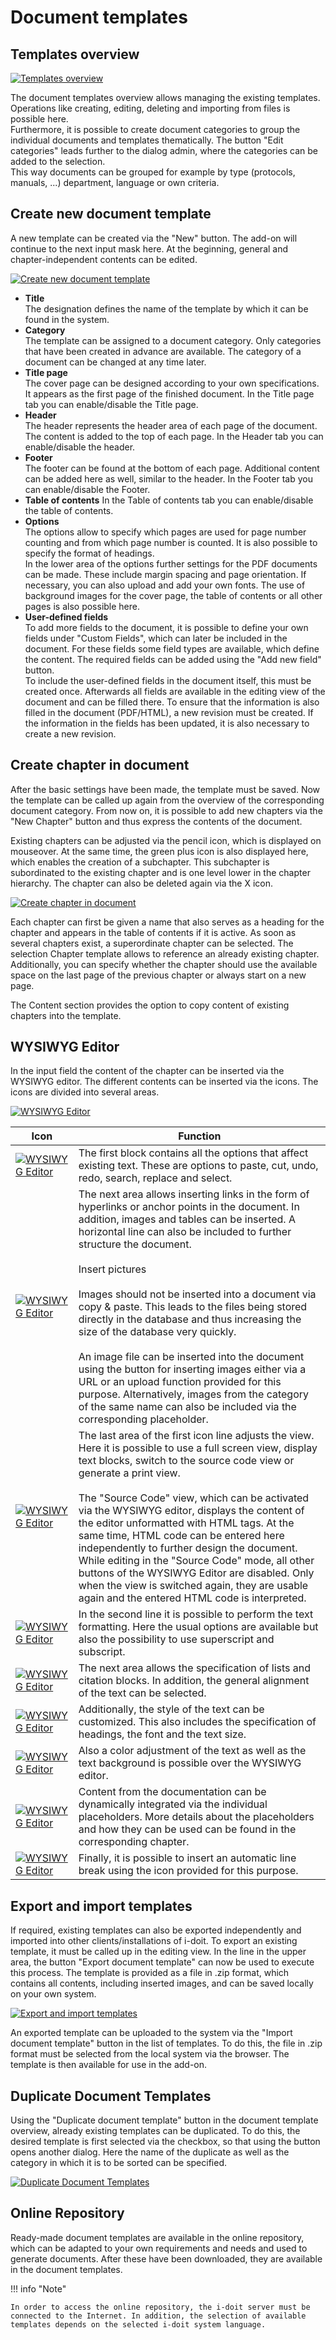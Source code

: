 # Document templates

Templates overview
------------------

[![Templates overview](../../assets/images/en/i-doit-pro-add-ons/documents/templates/1-dd.png)](../../assets/images/en/i-doit-pro-add-ons/documents/templates/1-dd.png)

The document templates overview allows managing the existing templates. Operations like creating, editing, deleting and importing from files is possible here.  
Furthermore, it is possible to create document categories to group the individual documents and templates thematically. The button "Edit categories" leads further to the dialog admin, where the categories can be added to the selection.  
This way documents can be grouped for example by type (protocols, manuals, ...) department, language or own criteria.

Create new document template
----------------------------

A new template can be created via the "New" button. The add-on will continue to the next input mask here. At the beginning, general and chapter-independent contents can be edited.

[![Create new document template](../../assets/images/en/i-doit-pro-add-ons/documents/templates/2-dd.png)](../../assets/images/en/i-doit-pro-add-ons/documents/templates/2-dd.png)

*   **Title**  
    The designation defines the name of the template by which it can be found in the system.
*   **Category**  
    The template can be assigned to a document category. Only categories that have been created in advance are available. The category of a document can be changed at any time later.
*   **Title page**  
    The cover page can be designed according to your own specifications. It appears as the first page of the finished document.
    In the Title page tab you can enable/disable the Title page.
*   **Header**  
    The header represents the header area of each page of the document. The content is added to the top of each page.
    In the Header tab you can enable/disable the header.
*   **Footer**  
    The footer can be found at the bottom of each page. Additional content can be added here as well, similar to the header.
    In the Footer tab you can enable/disable the Footer.
*   **Table of contents**
    In the Table of contents tab you can enable/disable the table of contents.
*   **Options**  
    The options allow to specify which pages are used for page number counting and from which page number is counted. It is also possible to specify the format of headings.  
    In the lower area of the options further settings for the PDF documents can be made. These include margin spacing and page orientation. If necessary, you can also upload and add your own fonts. The use of background images for the cover page, the table of contents or all other pages is also possible here.
*   **User-defined fields**  
    To add more fields to the document, it is possible to define your own fields under "Custom Fields", which can later be included in the document. For these fields some field types are available, which define the content. The required fields can be added using the "Add new field" button.  
    To include the user-defined fields in the document itself, this must be created once. Afterwards all fields are available in the editing view of the document and can be filled there. To ensure that the information is also filled in the document (PDF/HTML), a new revision must be created. If the information in the fields has been updated, it is also necessary to create a new revision.

Create chapter in document
--------------------------

After the basic settings have been made, the template must be saved. Now the template can be called up again from the overview of the corresponding document category. From now on, it is possible to add new chapters via the "New Chapter" button and thus express the contents of the document.

Existing chapters can be adjusted via the pencil icon, which is displayed on mouseover. At the same time, the green plus icon is also displayed here, which enables the creation of a subchapter. This subchapter is subordinated to the existing chapter and is one level lower in the chapter hierarchy. The chapter can also be deleted again via the X icon.

[![Create chapter in document](../../assets/images/en/i-doit-pro-add-ons/documents/templates/3-dd.png)](../../assets/images/en/i-doit-pro-add-ons/documents/templates/3-dd.png)

Each chapter can first be given a name that also serves as a heading for the chapter and appears in the table of contents if it is active. As soon as several chapters exist, a superordinate chapter can be selected. The selection Chapter template allows to reference an already existing chapter. Additionally, you can specify whether the chapter should use the available space on the last page of the previous chapter or always start on a new page.

The Content section provides the option to copy content of existing chapters into the template.

WYSIWYG Editor
--------------

In the input field the content of the chapter can be inserted via the WYSIWYG editor. The different contents can be inserted via the icons. The icons are divided into several areas.

[![WYSIWYG Editor](../../assets/images/en/i-doit-pro-add-ons/documents/templates/4-dd.png)](../../assets/images/en/i-doit-pro-add-ons/documents/templates/4-dd.png)

|   Icon  |   Function  |
| --- | --- |
| [![WYSIWYG Editor](../../assets/images/en/i-doit-pro-add-ons/documents/templates/5-dd.png)](../../assets/images/en/i-doit-pro-add-ons/documents/templates/5-dd.png) | The first block contains all the options that affect existing text. These are options to paste, cut, undo, redo, search, replace and select. |
| [![WYSIWYG Editor](../../assets/images/en/i-doit-pro-add-ons/documents/templates/6-dd.png)](../../assets/images/en/i-doit-pro-add-ons/documents/templates/6-dd.png) | The next area allows inserting links in the form of hyperlinks or anchor points in the document. In addition, images and tables can be inserted. A horizontal line can also be included to further structure the document.<br><br>Insert pictures<br><br>Images should not be inserted into a document via copy & paste. This leads to the files being stored directly in the database and thus increasing the size of the database very quickly.<br><br>An image file can be inserted into the document using the button for inserting images either via a URL or an upload function provided for this purpose. Alternatively, images from the category of the same name can also be included via the corresponding placeholder. |
| [![WYSIWYG Editor](../../assets/images/en/i-doit-pro-add-ons/documents/templates/7-dd.png)](../../assets/images/en/i-doit-pro-add-ons/documents/templates/7-dd.png) | The last area of the first icon line adjusts the view. Here it is possible to use a full screen view, display text blocks, switch to the source code view or generate a print view.<br><br>The "Source Code" view, which can be activated via the WYSIWYG editor, displays the content of the editor unformatted with HTML tags. At the same time, HTML code can be entered here independently to further design the document. While editing in the "Source Code" mode, all other buttons of the WYSIWYG Editor are disabled. Only when the view is switched again, they are usable again and the entered HTML code is interpreted. |
| [![WYSIWYG Editor](../../assets/images/en/i-doit-pro-add-ons/documents/templates/8-dd.png)](../../assets/images/en/i-doit-pro-add-ons/documents/templates/8-dd.png) | In the second line it is possible to perform the text formatting. Here the usual options are available but also the possibility to use superscript and subscript. |
| [![WYSIWYG Editor](../../assets/images/en/i-doit-pro-add-ons/documents/templates/9-dd.png)](../../assets/images/en/i-doit-pro-add-ons/documents/templates/9-dd.png) | The next area allows the specification of lists and citation blocks. In addition, the general alignment of the text can be selected. |
| [![WYSIWYG Editor](../../assets/images/en/i-doit-pro-add-ons/documents/templates/10-dd.png)](../../assets/images/en/i-doit-pro-add-ons/documents/templates/10-dd.png) | Additionally, the style of the text can be customized. This also includes the specification of headings, the font and the text size. |
| [![WYSIWYG Editor](../../assets/images/en/i-doit-pro-add-ons/documents/templates/11-dd.png)](../../assets/images/en/i-doit-pro-add-ons/documents/templates/11-dd.png) | Also a color adjustment of the text as well as the text background is possible over the WYSIWYG editor. |
| [![WYSIWYG Editor](../../assets/images/en/i-doit-pro-add-ons/documents/templates/12-dd.png)](../../assets/images/en/i-doit-pro-add-ons/documents/templates/12-dd.png) | Content from the documentation can be dynamically integrated via the individual placeholders. More details about the placeholders and how they can be used can be found in the corresponding chapter. |
| [![WYSIWYG Editor](../../assets/images/en/i-doit-pro-add-ons/documents/templates/13-dd.png)](../../assets/images/en/i-doit-pro-add-ons/documents/templates/13-dd.png) | Finally, it is possible to insert an automatic line break using the icon provided for this purpose. |

Export and import templates
---------------------------

If required, existing templates can also be exported independently and imported into other clients/installations of i-doit. To export an existing template, it must be called up in the editing view. In the line in the upper area, the button "Export document template" can now be used to execute this process. The template is provided as a file in .zip format, which contains all contents, including inserted images, and can be saved locally on your own system.

[![Export and import templates](../../assets/images/en/i-doit-pro-add-ons/documents/templates/14-dd.png)](../../assets/images/en/i-doit-pro-add-ons/documents/templates/14-dd.png)

An exported template can be uploaded to the system via the "Import document template" button in the list of templates. To do this, the file in .zip format must be selected from the local system via the browser. The template is then available for use in the add-on.

Duplicate Document Templates
----------------------------

Using the "Duplicate document template" button in the document template overview, already existing templates can be duplicated. To do this, the desired template is first selected via the checkbox, so that using the button opens another dialog. Here the name of the duplicate as well as the category in which it is to be sorted can be specified.

[![Duplicate Document Templates](../../assets/images/en/i-doit-pro-add-ons/documents/templates/15-dd.png)](../../assets/images/en/i-doit-pro-add-ons/documents/templates/15-dd.png)

Online Repository
-----------------

Ready-made document templates are available in the online repository, which can be adapted to your own requirements and needs and used to generate documents. After these have been downloaded, they are available in the document templates.

!!! info "Note"

    In order to access the online repository, the i-doit server must be connected to the Internet. In addition, the selection of available templates depends on the selected i-doit system language.

